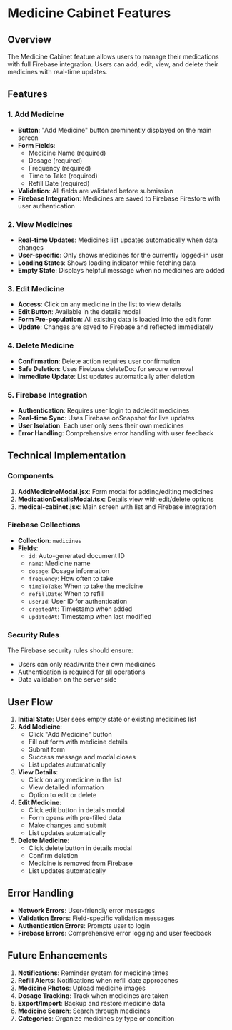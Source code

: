 # Medicine Cabinet Features

## Overview
The Medicine Cabinet feature allows users to manage their medications with full Firebase integration. Users can add, edit, view, and delete their medicines with real-time updates.

## Features

### 1. Add Medicine
- **Button**: "Add Medicine" button prominently displayed on the main screen
- **Form Fields**:
  - Medicine Name (required)
  - Dosage (required)
  - Frequency (required)
  - Time to Take (required)
  - Refill Date (required)
- **Validation**: All fields are validated before submission
- **Firebase Integration**: Medicines are saved to Firebase Firestore with user authentication

### 2. View Medicines
- **Real-time Updates**: Medicines list updates automatically when data changes
- **User-specific**: Only shows medicines for the currently logged-in user
- **Loading States**: Shows loading indicator while fetching data
- **Empty State**: Displays helpful message when no medicines are added

### 3. Edit Medicine
- **Access**: Click on any medicine in the list to view details
- **Edit Button**: Available in the details modal
- **Form Pre-population**: All existing data is loaded into the edit form
- **Update**: Changes are saved to Firebase and reflected immediately

### 4. Delete Medicine
- **Confirmation**: Delete action requires user confirmation
- **Safe Deletion**: Uses Firebase deleteDoc for secure removal
- **Immediate Update**: List updates automatically after deletion

### 5. Firebase Integration
- **Authentication**: Requires user login to add/edit medicines
- **Real-time Sync**: Uses Firebase onSnapshot for live updates
- **User Isolation**: Each user only sees their own medicines
- **Error Handling**: Comprehensive error handling with user feedback

## Technical Implementation

### Components
1. **AddMedicineModal.jsx**: Form modal for adding/editing medicines
2. **MedicationDetailsModal.tsx**: Details view with edit/delete options
3. **medical-cabinet.jsx**: Main screen with list and Firebase integration

### Firebase Collections
- **Collection**: `medicines`
- **Fields**:
  - `id`: Auto-generated document ID
  - `name`: Medicine name
  - `dosage`: Dosage information
  - `frequency`: How often to take
  - `timeToTake`: When to take the medicine
  - `refillDate`: When to refill
  - `userId`: User ID for authentication
  - `createdAt`: Timestamp when added
  - `updatedAt`: Timestamp when last modified

### Security Rules
The Firebase security rules should ensure:
- Users can only read/write their own medicines
- Authentication is required for all operations
- Data validation on the server side

## User Flow

1. **Initial State**: User sees empty state or existing medicines list
2. **Add Medicine**: 
   - Click "Add Medicine" button
   - Fill out form with medicine details
   - Submit form
   - Success message and modal closes
   - List updates automatically
3. **View Details**:
   - Click on any medicine in the list
   - View detailed information
   - Option to edit or delete
4. **Edit Medicine**:
   - Click edit button in details modal
   - Form opens with pre-filled data
   - Make changes and submit
   - List updates automatically
5. **Delete Medicine**:
   - Click delete button in details modal
   - Confirm deletion
   - Medicine is removed from Firebase
   - List updates automatically

## Error Handling

- **Network Errors**: User-friendly error messages
- **Validation Errors**: Field-specific validation messages
- **Authentication Errors**: Prompts user to login
- **Firebase Errors**: Comprehensive error logging and user feedback

## Future Enhancements

1. **Notifications**: Reminder system for medicine times
2. **Refill Alerts**: Notifications when refill date approaches
3. **Medicine Photos**: Upload medicine images
4. **Dosage Tracking**: Track when medicines are taken
5. **Export/Import**: Backup and restore medicine data
6. **Medicine Search**: Search through medicines
7. **Categories**: Organize medicines by type or condition 